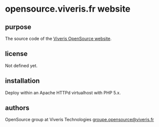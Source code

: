 opensource.viveris.fr website
=============================

purpose
-------

The source code of the [Viveris OpenSource website](http://opensource.viveris.fr/).

license
-------

Not defined yet.

installation
------------

Deploy within an Apache HTTPd virtualhost with PHP 5.x.

authors
-------

OpenSource group at Viveris Technologies <groupe.opensource@viveris.fr>

